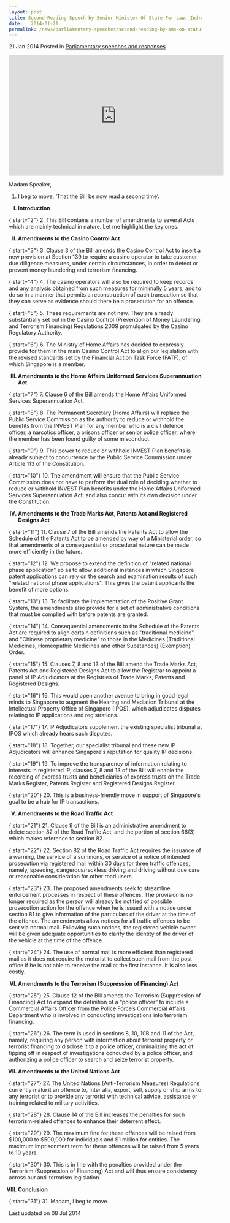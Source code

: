 ```yaml
---
layout: post
title: Second Reading Speech by Senior Minister Of State For Law, Indranee Rajah SC, on the Statutes (Miscellaneous Amendments) Bill
date:   2014-01-21
permalink: /news/parliamentary-speeches/second-reading-by-sms-on-statutes-misc-amendments-bill-2014
---
```



21 Jan 2014 Posted in [Parliamentary speeches and responses](/news/parliamentary-speeches)


<div class="bp-youtube"><iframe width="560" height="315" src="https://www.youtube.com/embed/GhrgNnXYlOs" frameborder="0" allow="accelerometer; autoplay; encrypted-media; gyroscope; picture-in-picture" allowfullscreen></iframe></div>



Madam Speaker,

1. I beg to move, ‘That the Bill be now read a second time’.

<ol style="list-style-type: upper-roman; font-weight:bold;">
<li>Introduction</li>
</ol>

{:start="2"}
2. This Bill contains a number of amendments to several Acts which are mainly technical in nature. Let me highlight the key ones.

<ol start="2" style="list-style-type: upper-roman; font-weight:bold;">
<li> Amendments to the Casino Control Act</li>
</ol>

{:start="3"}
3. Clause 3 of the Bill amends the Casino Control Act to insert a new provision at Section 139 to require a casino operator to take customer due diligence measures, under certain circumstances, in order to detect or prevent money laundering and terrorism financing.

{:start="4"}
4. The casino operators will also be required to keep records and any analysis obtained from such measures for minimally 5 years, and to do so in a manner that permits a reconstruction of each transaction so that they can serve as evidence should there be a prosecution for an offence.

{:start="5"}
5. These requirements are not new. They are already substantially set out in the Casino Control (Prevention of Money Laundering and Terrorism Financing) Regulations 2009 promulgated by the Casino Regulatory Authority.

{:start="6"}
6. The Ministry of Home Affairs has decided to expressly provide for them in the main Casino Control Act to align our legislation with the revised standards set by the Financial Action Task Force (FATF), of which Singapore is a member.

<ol start="3" style="list-style-type: upper-roman; font-weight:bold;">
<li>Amendments to the Home Affairs Uniformed Services Superannuation Act</li>
</ol>


{:start="7"}
7. Clause 6 of the Bill amends the Home Affairs Uniformed Services Superannuation Act.

{:start="8"}
8. The Permanent Secretary (Home Affairs) will replace the Public Service Commission as the authority to reduce or withhold the benefits from the INVEST Plan for any member who is a civil defence officer, a narcotics officer, a prisons officer or senior police officer, where the member has been found guilty of some misconduct.

{:start="9"}
9. This power to reduce or withhold INVEST Plan benefits is already subject to concurrence by the Public Service Commission under Article 113 of the Constitution.

{:start="10"}
10. The amendment will ensure that the Public Service Commission does not have to perform the dual role of deciding whether to reduce or withhold INVEST Plan benefits under the Home Affairs Uniformed Services Superannuation Act; and also concur with its own decision under the Constitution.


<ol start="4" style="list-style-type: upper-roman; font-weight:bold;">
<li>Amendments to the Trade Marks Act, Patents Act and Registered Designs Act</li>
</ol>

{:start="11"}
11. Clause 7 of the Bill amends the Patents Act to allow the Schedule of the Patents Act to be amended by way of a Ministerial order, so that amendments of a consequential or procedural nature can be made more efficiently in the future.

{:start="12"}
12. We propose to extend the definition of "related national phase application" so as to allow additional instances in which Singapore patent applications can rely on the search and examination results of such "related national phase applications". This gives the patent applicants the benefit of more options.

{:start="13"}
13. To facilitate the implementation of the Positive Grant System, the amendments also provide for a set of administrative conditions that must be complied with before patents are granted.

{:start="14"}
14. Consequential amendments to the Schedule of the Patents Act are required to align certain definitions such as "traditional medicine" and "Chinese proprietary medicine" to those in the Medicines (Traditional Medicines, Homeopathic Medicines and other Substances) (Exemption) Order.

{:start="15"}
15. Clauses 7, 8 and 13 of the Bill amend the Trade Marks Act, Patents Act and Registered Designs Act to allow the Registrar to appoint a panel of IP Adjudicators at the Registries of Trade Marks, Patents and Registered Designs.

{:start="16"}
16. This would open another avenue to bring in good legal minds to Singapore to augment the Hearing and Mediation Tribunal at the Intellectual Property Office of Singapore (IPOS), which adjudicates disputes relating to IP applications and registrations.

{:start="17"}
17. IP Adjudicators supplement the existing specialist tribunal at IPOS which already hears such disputes.

{:start="18"}
18. Together, our specialist tribunal and these new IP Adjudicators will enhance Singapore's reputation for quality IP decisions.

{:start="19"}
19. To improve the transparency of information relating to interests in registered IP, clauses 7, 8 and 13 of the Bill will enable the recording of express trusts and beneficiaries of express trusts on the Trade Marks Register, Patents Register and Registered Designs Register.

{:start="20"}
20. This is a business-friendly move in support of Singapore's goal to be a hub for IP transactions.


<ol start="5" style="list-style-type: upper-roman; font-weight:bold;">
<li>Amendments to the Road Traffic Act</li>
</ol>

{:start="21"}
21. Clause 9 of the Bill is an administrative amendment to delete section 82 of the Road Traffic Act, and the portion of section 66(3) which makes reference to section 82.

{:start="22"}
22. Section 82 of the Road Traffic Act requires the issuance of a warning, the service of a summons, or service of a notice of intended prosecution via registered mail within 30 days for three traffic offences, namely, speeding, dangerous/reckless driving and driving without due care or reasonable consideration for other road users.

{:start="23"}
23. The proposed amendments seek to streamline enforcement processes in respect of these offences. The provision is no longer required as the person will already be notified of possible prosecution action for the offence when he is issued with a notice under section 81 to give information of the particulars of the driver at the time of the offence. The amendments allow notices for all traffic offences to be sent via normal mail. Following such notices, the registered vehicle owner will be given adequate opportunities to clarify the identity of the driver of the vehicle at the time of the offence.

{:start="24"}
24. The use of normal mail is more efficient than registered mail as it does not require the motorist to collect such mail from the post office if he is not able to receive the mail at the first instance.  It is also less costly.

<ol style="list-style-type: upper-roman; font-weight:bold;" start="6">
<li> Amendments to the Terrorism (Suppression of Financing) Act</li>
</ol>

{:start="25"}
25. Clause 12 of the Bill amends the Terrorism (Suppression of Financing) Act to expand the definition of a “police officer” to include a Commercial Affairs Officer from the Police Force’s Commercial Affairs Department who is involved in conducting investigations into terrorism financing.

{:start="26"}
26. The term is used in sections 8, 10, 10B and 11 of the Act, namely, requiring any person with information about terrorist property or terrorist financing to disclose it to a police officer, criminalizing the act of tipping off in respect of investigations conducted by a police officer, and authorizing a police officer to search and seize terrorist property.

<ol style="list-style-type: upper-roman; font-weight:bold;" start="7">
<li>Amendments to the United Nations Act</li>
</ol>

{:start="27"}
27. The United Nations (Anti-Terrorism Measures) Regulations currently make it an offence to, inter alia, export, sell, supply or ship arms to any terrorist or to provide any terrorist with technical advice, assistance or training related to military activities.

{:start="28"}
28. Clause 14 of the Bill increases the penalties for such terrorism-related offences to enhance their deterrent effect.

{:start="29"}
29. The maximum fine for these offences will be raised from $100,000 to $500,000 for individuals and $1 million for entities. The maximum imprisonment term for these offences will be raised from 5 years to 10 years.

{:start="30"}
30. This is in line with the penalties provided under the Terrorism (Suppression of Financing) Act and will thus ensure consistency across our anti-terrorism legislation.

<ol style="list-style-type: upper-roman; font-weight:bold;" start="8">
<li>Conclusion</li>
</ol>

{:start="31"}
31. Madam, I beg to move.


<p class="right-side-updated">Last updated on 08 Jul 2014</p> 
